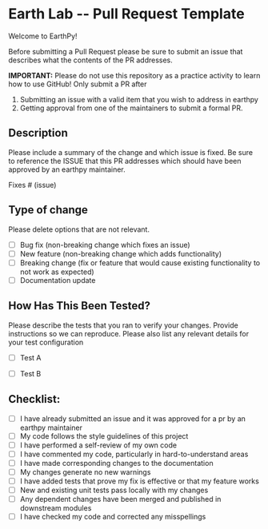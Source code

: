 # Earth Lab -- Pull Request Template
Welcome to EarthPy! 

Before submitting a Pull Request please be sure to submit an issue that describes what the contents of the PR addresses.

**IMPORTANT:** Please do not use this repository as a practice activity to learn how to use GitHub! Only submit a PR after 

1. Submitting an issue with a valid item that you wish to address in earthpy
2. Getting approval from one of the maintainers to submit a formal PR.

## Description

Please include a summary of the change and which issue is fixed. Be sure to reference the ISSUE that this PR addresses which should have been approved by an earthpy maintainer. 

Fixes # (issue)

## Type of change

Please delete options that are not relevant.

- [ ] Bug fix (non-breaking change which fixes an issue)
- [ ] New feature (non-breaking change which adds functionality)
- [ ] Breaking change (fix or feature that would cause existing functionality to not work as expected)
- [ ] Documentation update

## How Has This Been Tested?

Please describe the tests that you ran to verify your changes. Provide instructions so we can reproduce. Please also list any relevant details for your test configuration

- [ ] Test A
- [ ] Test B


## Checklist:

- [ ] I have already submitted an issue and it was approved for a pr by an earthpy maintainer
- [ ] My code follows the style guidelines of this project
- [ ] I have performed a self-review of my own code
- [ ] I have commented my code, particularly in hard-to-understand areas
- [ ] I have made corresponding changes to the documentation
- [ ] My changes generate no new warnings
- [ ] I have added tests that prove my fix is effective or that my feature works
- [ ] New and existing unit tests pass locally with my changes
- [ ] Any dependent changes have been merged and published in downstream modules
- [ ] I have checked my code and corrected any misspellings
